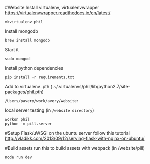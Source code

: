 #Website
Install virtualenv, virtualenvwrapper
https://virtualenvwrapper.readthedocs.io/en/latest/
```
mkvirtualenv phil
```

Install mongodb
```
brew install mongodb
```
Start it
```
sudo mongod
```

Install python dependencies
```
pip install -r requirements.txt
```

Add to virtualenv .pth ( ~/.virtualenvs/phil/lib/python2.7/site-packages/phil.pth)
```
/Users/pavery/work/avery/website:
```

local server testing (in `/website directory`)
```
workon phil
python -m pill.server
```

#Setup Flask/uWSGI on the ubuntu server
follow this tutorial
http://vladikk.com/2013/09/12/serving-flask-with-nginx-on-ubuntu/

#Build assets
run this to build assets with webpack (in /website/pill)
```
node run dev
```